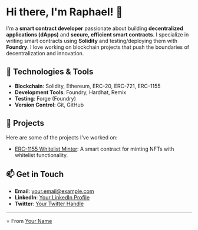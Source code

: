 # Hi there, I'm Raphael! 👋

I'm a **smart contract developer** passionate about building **decentralized applications (dApps)** and **secure, efficient smart contracts**. I specialize in writing smart contracts using **Solidity** and testing/deploying them with **Foundry**. I love working on blockchain projects that push the boundaries of decentralization and innovation.

## 🔧 Technologies & Tools
- **Blockchain**: Solidity, Ethereum, ERC-20, ERC-721, ERC-1155
- **Development Tools**: Foundry, Hardhat, Remix
- **Testing**: Forge (Foundry)
- **Version Control**: Git, GitHub

## 🚀 Projects
Here are some of the projects I've worked on:
- [ERC-1155 Whitelist Minter](https://github.com/your-username/ERC1155-Whitelist-Minter): A smart contract for minting NFTs with whitelist functionality.

## 📫 Get in Touch
- **Email**: your.email@example.com
- **LinkedIn**: [Your LinkedIn Profile](https://linkedin.com/in/matthew-nnamani)
- **Twitter**: [Your Twitter Handle](https://twitter.com/matthew_nnamani)

---

⭐️ From [Your Name](https://github.com/RaphDeAnalyst)
